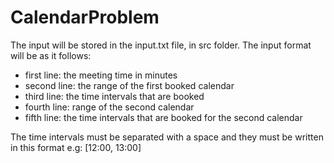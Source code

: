 # CalendarProblem

The input will be stored in the input.txt file, in src folder. The input format will be as it follows: 
  - first line: the meeting time in minutes
  - second line: the range of the first booked calendar 
  - third line: the time intervals that are booked 
  - fourth line: range of the second calendar
  - fifth line: the time intervals that are booked for the second calendar
 
The time intervals must be separated with a space and they must be written in this format e.g: [12:00, 13:00]
